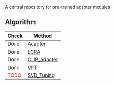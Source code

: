 A central repository for pre-trained adapter modules

## Algorithm

|  Check   | Method  | 
|  ----  | ----  |
| Done  | [Adapter]() |
| Done  | [LORA](https://arxiv.org/abs/2106.09685) |
| Done  | [CLIP_adapter](https://link.springer.com/article/10.1007/s11263-023-01891-x) |
| Done  | [VPT](https://arxiv.org/abs/2203.12119) |
| <font color="red">TODO</font>  | [SVD_Tuning](https://proceedings.neurips.cc/paper_files/paper/2022/hash/f3bfbd65743e60c685a3845bd61ce15f-Abstract-Conference.html) |

